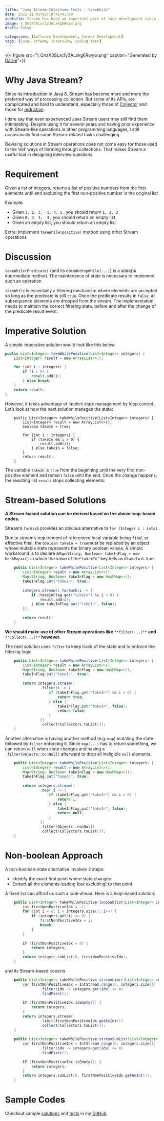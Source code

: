 ```yaml
---
title: "Java Stream Interview Tests - takeWhile"
date: 2021-11-01T09:19:42+01:00
subtitle: Stream has been an important part of Java development since Java 8. This test assesses candidates' understanding of Stream’s mechanics
image: 1_QnzX3SLxc1y3ALxkg6Rwyw.png
draft: false

categories: [Software Development, Career Development]
tags: [java, stream, interview, coding test]
---
```


{{< figure src="1_QnzX3SLxc1y3ALxkg6Rwyw.png" caption="Generated by [Dall-e](https://labs.openai.com/s/wxXrNGBn2waq9Un2LZxXNeGv)">}}


# Why Java Stream?

Since its introduction in Java 8, Stream has become more and more the preferred way of processing collection. But some of its APIs, are complicated and hard to understand, especially those of [Collector](https://docs.oracle.com/javase/8/docs/api/java/util/stream/Collector.html) and those for [reduction](https://docs.oracle.com/javase/8/docs/api/java/util/stream/Stream.html#reduce-U-java.util.function.BiFunction-java.util.function.BinaryOperator-).

I dare say that even experienced Java Stream users may still find them intimidating. Despite using it for several years and having prior experience with Stream-like operations in other programming languages, I still occasionally find some Stream-related tasks challenging.

Devising solutions in Stream operations does not come easy for those used to the ‘old’ ways of iterating through collections. That makes Stream a useful tool in designing interview questions.

# Requirement

Given a list of integers, returns a list of positive numbers from the first elements until and excluding the first non-positive number in the original list

Example:

*   Given `1, 2, 3, -1, 4, 5` , you should return `1, 2, 3`
*   Given `0, 4, 3, -3` , you should return an empty list
*   Given an empty list, you should return an empty list

Extra: Implement `takeWhile(positive)` method using other Stream operations

# Discussion

`takeWhile(Predicate)` (and its cousin`dropWhile(...)`) is a _stateful_ intermediate method. The maintenance of state is necessary to implement such an operation

`takeWhile` is essentially a filtering mechanism where elements are accepted so long as the predicate is still `true`. Once the predicate results in `false`, all subsequence elements are dropped from the stream. The implementation needs to maintain the correct filtering state, before and after the change of the predicate result event.

# Imperative Solution

A simple imperative solution would look like this below

```java
public List<Integer> takeWhilePositive(List<Integer> integers) {  
    List<Integer> result = new ArrayList<>();  

    for (int i : integers) {  
        if (i > 0) {  
            result.add(i);  
        } else break;  
    }  
    return result;  
}
```

However, it takes advantage of implicit state management by loop control. Let’s look at how the next solution manages the state:

```
    public List<Integer> takeWhilePositive(List<Integer> integers) {  
        List<Integer> result = new ArrayList<>();  
        boolean takeIn = true;  
  
        for (int i : integers) {  
            if (takeIn && i > 0) {  
                result.add(i);  
            } else takeIn = false;  
        }  
        return result;  
    }
```

The variable `takeIn` is `true` from the beginning until the very first non-positive element and remain `false` until the end. Once the change happens, the resulting list `result` stops collecting elements.

# Stream-based Solutions

**A Stream-based solution can be derived based on the above loop-based codes.**

Stream’s `forEach` provides an obvious alternative to `for (Integer i : ints)`.

Due to stream’s requirement of referenced local variable being `final` or effective final, the `boolean takeIn = true`must be replaced by an object whose mutable state represents the binary boolean values. A simple workaround is to declare a`Map<String, Boolean> takeInFlag = new HashMap<>()` in which the value of the`"takekIn”` key tells us if`takeIn` is true.

```java
    public List<Integer> takeWhilePositive(List<Integer> integers) {  
        List<Integer> result = new ArrayList<>();  
        Map<String, Boolean> takeInFlag = new HashMap<>();  
        takeInFlag.put("takeIn", true);  
  
        integers.stream().forEach(i -> {  
            if (takeInFlag.get("takeIn") && i > 0) {  
                result.add(i);  
            } else takeInFlag.put("takeIn", false);  
        });  
  
        return result;  
    }
```

**We should make use of other Stream operations like** `**filter(...)**` **and** `**collect(...)**` **however.**

The next solution uses `filter` to keep track of the state and to enforce the filtering logic

```java
    public List<Integer> takeWhilePositive(List<Integer> integers) {  
        List<Integer> result = new ArrayList<>();  
        Map<String, Boolean> takeInFlag = new HashMap<>();  
        takeInFlag.put("takeIn", true);  
  
        return integers.stream()  
                .filter(i -> {  
                    if (takeInFlag.get("takeIn") && i > 0) {  
                        return true;  
                    } else {  
                        takeInFlag.put("takeIn", false);  
                        return false;  
                    }  
                })  
                .collect(Collectors.toList());  
    }
```

Another alternative is having another method (e.g. `map`) mutating the state followed by `filter` enforcing it. Since `map(...)` has to return something, we can return `null` when state changes and having a `.filter(Objects::nonNull)` afterward to drop all ineligible `null` elements

```java
    public List<Integer> takeWhilePositive(List<Integer> integers) {  
        List<Integer> result = new ArrayList<>();  
        Map<String, Boolean> takeInFlag = new HashMap<>();  
        takeInFlag.put("takeIn", true);  
  
        return integers.stream()  
                .map( i -> {  
                    if (takeInFlag.get("takeIn") && i > 0) {  
                        return i;  
                    } else {  
                        takeInFlag.put("takeIn", false);  
                        return null;  
                    }  
                })  
                .filter(Objects::nonNull)  
                .collect(Collectors.toList());  
    }
```

# Non-boolean Approach

A non-boolean-state alternative involves 2 steps:

*   Identify the exact first point where state changes
*   Extract all the elements leading (but excluding) to that point

A fixed list can afford us such a look-ahead. Here is a loop-based solution:

```java
    public List<Integer> takeWhilePositive-loopSublist(List<Integer> integers) {  
        int firstNonPositiveIdx = -1;  
        for (int i = 0; i < integers.size(); i++) {  
            if (integers.get(i) <= 0) {  
                firstNonPositiveIdx = i;  
                break;  
            }  
        }  
  
        if (firstNonPositiveIdx < 0) {  
            return integers;  
        }  
        return integers.subList(0, firstNonPositiveIdx);  
    }
```

and its Stream-based cousins

```java
    public List<Integer> takeWhilePositive-streamLimit(List<Integer> integers) {  
        var firstNonPositiveIdx = IntStream.range(0, integers.size())  
                .filter(idx -> integers.get(idx) <= 0)  
                .findFirst();  
  
        if (firstNonPositiveIdx.isEmpty()) {  
            return integers;  
        }  
        return integers.stream()  
                .limit(firstNonPositiveIdx.getAsInt())  
                .collect(Collectors.toList());  
    }  
  
    public List<Integer> takeWhilePositive-streamSubList(List<Integer> integers) {  
        var firstNonPositiveIdx = IntStream.range(0, integers.size())  
                .filter(idx -> integers.get(idx) <= 0)  
                .findFirst();  
  
        if (firstNonPositiveIdx.isEmpty()) {  
            return integers;  
        }  
        return integers.subList(0, firstNonPositiveIdx.getAsInt());  
    }
```

# Sample Codes

Checkout sample [solutions](https://github.com/geraldnguyen/coding-test-stream-takeWhile/blob/main/src/main/java/TakeWhile.java) and [tests](https://github.com/geraldnguyen/coding-test-stream-takeWhile/blob/main/src/test/java/TakeWhileTest.java) in my [GitHub](https://github.com/geraldnguyen/coding-test-stream-takeWhile)